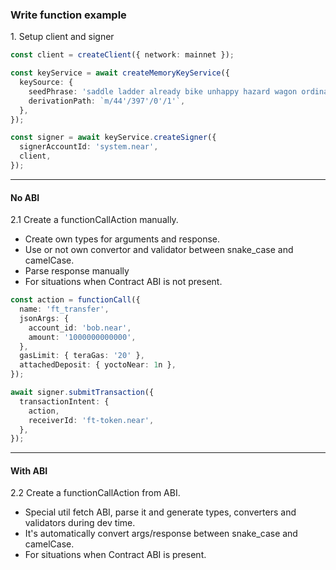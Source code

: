 ### Write function example

1\. Setup client and signer

```ts
const client = createClient({ network: mainnet });

const keyService = await createMemoryKeyService({
  keySource: {
    seedPhrase: 'saddle ladder already bike unhappy hazard wagon ordinary jump jungle jazz lab',
    derivationPath: `m/44'/397'/0'/1'`,
  },
});

const signer = await keyService.createSigner({
  signerAccountId: 'system.near',
  client,
});
```

---

#### No ABI

2\.1 Create a functionCallAction manually.

- Create own types for arguments and response.
- Use or not own convertor and validator between snake_case and camelCase.
- Parse response manually
- For situations when Contract ABI is not present.

```ts
const action = functionCall({
  name: 'ft_transfer',
  jsonArgs: {
    account_id: 'bob.near',
    amount: '1000000000000',
  },
  gasLimit: { teraGas: '20' },
  attachedDeposit: { yoctoNear: 1n },
});

await signer.submitTransaction({
  transactionIntent: {
    action,
    receiverId: 'ft-token.near',
  },
});
```

---

#### With ABI

2\.2 Create a functionCallAction from ABI.

- Special util fetch ABI, parse it and generate types, converters and validators during dev time.
- It's automatically convert args/response between snake_case and camelCase.
- For situations when Contract ABI is present.
